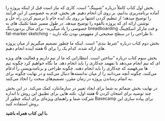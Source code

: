 بخش اول کتاب کاملاً درباره “شیپینگ” است. کاری که نیاز است قبل از اینکه پروژه را آماده برنامه‌ریزی بدانیم، بر روی آن انجام دهیم. هر بخش، قدم به خصوصی از این فرآیند را توضیح میدهد؛ از تنظیم کردن اشتها بر روی یک ایده خام تا ترسیم کردن راه حل و نوشتن ارائه ای که پروژه بالقوه را توضیح میدهد. در طول مسیر شما تکنیک های به خصوصی را یاد میگیرید- برای مثال بردبوردینگ breadboarding و فت مارکر اسکچینگ fat-marker sketching - تا طراحی را در سطح صحیحی از مفهومی بودن نگه دارید.

بخش دوم کتاب درباره “شرط بندی” است. اینکه ما چطور تصمیم میگیریم از میان پروژه های ارائه شده، کدام یک را برای 6 هفته آینده انجام دهیم.

بخش سوم کتاب درباره “ساختن است. انتظاراتی که ما از تیم داریم و فعالیت های ویژه ای که تیم انجام می‌دهد تا بفهمد چه‌کاری را باید انجام دهد. ما نگاه خواهیم کرد چگونه تیم ها می‌فهمند که چه‌کاری را باید انجام دهند، چگونه طراحی و برنامه‌نویسی را ادغام می‌کنند، چگونه آنچه می‌دانند را از میان ندانسته‌ها دنبال می‌کنند و در نهایت چگونه برای به اتمام رساندن پروژه در زمان مقرر، تصمیم‌های سخت را اتخاذ می‌کنند.

در نهایت بخش ضمائم به شما برای ایجاد تغییر در سازمانتان، کمک می‌کند. در این بخش چند توصیه برای امتحان کردن 6 هفته اول، نکته هایی برای تطبیق این روش با اندازه شرکت شما و راهنمای ویژه‌ای برای اینکه چطور از Basecamp برای پیاده سازی این روش استفاده کنید.

**با این کتاب همراه باشید.**